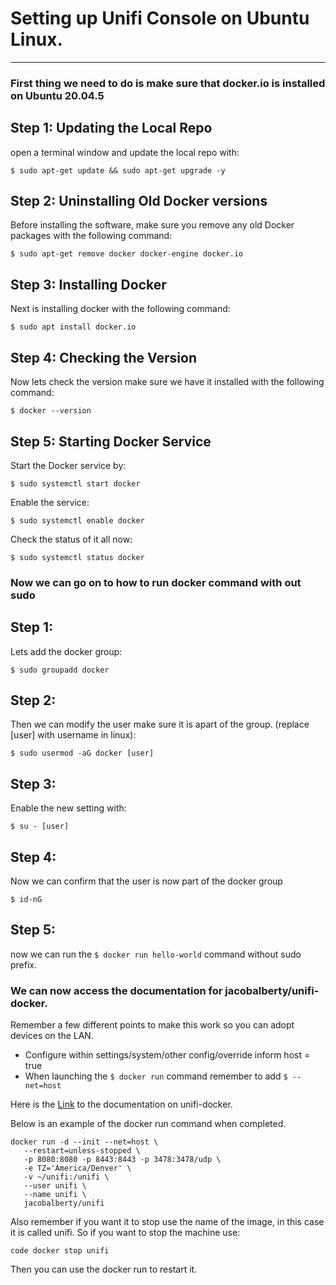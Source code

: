 # **Setting up Unifi Console on Ubuntu Linux.**

---

### First thing we need to do is make sure that docker.io is installed on Ubuntu 20.04.5

## **Step 1: Updating the Local Repo**

open a terminal window and update the local repo with:

`$ sudo apt-get update && sudo apt-get upgrade -y`

## **Step 2: Uninstalling Old Docker versions**

Before installing the software, make sure you remove any old Docker packages with the following command:

`$ sudo apt-get remove docker docker-engine docker.io`

## **Step 3: Installing Docker**

Next is installing docker with the following command:

`$ sudo apt install docker.io`

## **Step 4: Checking the Version**

Now lets check the version make sure we have it installed with the following command:

`$ docker --version`

## **Step 5: Starting Docker Service**

Start the Docker service by:

`$ sudo systemctl start docker`

Enable the service:

`$ sudo systemctl enable docker`

Check the status of it all now:

`$ sudo systemctl status docker`


### Now we can go on to how to run docker command with out sudo

## **Step 1:**

Lets add the docker group:

`$ sudo groupadd docker`

## **Step 2:**

Then we can modify the user make sure it is apart of the group. (replace [user] with username in linux):

`$ sudo usermod -aG docker [user]`

## **Step 3:**

Enable the new setting with:

`$ su - [user]`


## **Step 4:**

Now we can confirm that the user is now part of the docker group

`$ id-nG`

## **Step 5:**

now we can run the `$ docker run hello-world` command without sudo prefix.


### We can now access the documentation for jacobalberty/unifi-docker. 

Remember a few different points to make this work so you can adopt devices on the LAN.

- Configure within settings/system/other config/override inform host = true
- When launching the `$ docker run` command remember to add `$ --net=host`

Here is the [Link](https://github.com/jacobalberty/unifi-docker/blob/master/Side-Projects.md) to the documentation on unifi-docker.

Below is an example of the docker run command when completed.

```
docker run -d --init --net=host \
   --restart=unless-stopped \
   -p 8080:8080 -p 8443:8443 -p 3478:3478/udp \
   -e TZ='America/Denver' \
   -v ~/unifi:/unifi \
   --user unifi \
   --name unifi \
   jacobalberty/unifi

```

Also remember if you want it to stop use the name of the image, in this case it is called unifi.
So if you want to stop the machine use:

`code docker stop unifi`

Then you can use the docker run to restart it.
